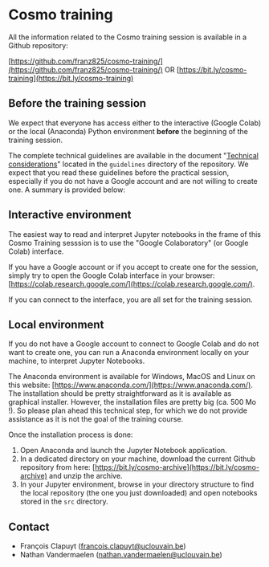 # Cosmo training

All the information related to the Cosmo training session is available in a Github repository:

[https://github.com/franz825/cosmo-training/](https://github.com/franz825/cosmo-training/) OR [https://bit.ly/cosmo-training](https://bit.ly/cosmo-training)

## Before the training session

We expect that everyone has access either to the interactive (Google Colab) or the local (Anaconda) Python environment **before** the beginning of the training session.

The complete technical guidelines are available in the document "[Technical considerations](https://github.com/franz825/cosmo-training/blob/main/guidelines/technical-considerations.md)" located in the `guidelines` directory of the repository. We expect that you read these guidelines before the practical session, especially if you do not have a Google account and are not willing to create one. A summary is provided below:

## Interactive environment

The easiest way to read and interpret Jupyter notebooks in the frame of this Cosmo Training sesssion is to use the "Google Colaboratory" (or Google Colab) interface.

If you have a Google account or if you accept to create one for the session, simply try to open the Google Colab interface in your browser: [https://colab.research.google.com/](https://colab.research.google.com/).

If you can connect to the interface, you are all set for the training session.

## Local environment

If you do not have a Google account to connect to Google Colab and do not want to create one, you can run a Anaconda environment locally on your machine, to interpret Jupyter Notebooks.

The Anaconda environment is available for Windows, MacOS and Linux on this website: [https://www.anaconda.com/](https://www.anaconda.com/). The installation should be pretty straightforward as it is available as graphical installer. However, the installation files are pretty big (ca. 500 Mo !). So please plan ahead this technical step, for which we do not provide assistance as it is not the goal of the training course.

Once the installation process is done:

1. Open Anaconda and launch the Jupyter Notebook application.
2. In a dedicated directory on your machine, download the current Github repository from here: [https://bit.ly/cosmo-archive](https://bit.ly/cosmo-archive) and unzip the archive.
3. In your Jupyter environment, browse in your directory structure to find the local repository (the one you just downloaded) and open notebooks stored in the `src` directory.

## Contact

- François Clapuyt ([francois.clapuyt@uclouvain.be](francois.clapuyt@uclouvain.be))
- Nathan Vandermaelen ([nathan.vandermaelen@uclouvain.be](nathan.vandermaelen@uclouvain.be))
